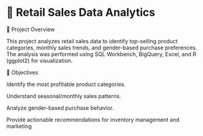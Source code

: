 # 🛒 Retail Sales Data Analytics
📌 Project Overview

This project analyzes retail sales data to identify top-selling product categories, monthly sales trends, and gender-based purchase preferences.
The analysis was performed using SQL Workbench, BigQuery, Excel, and R (ggplot2) for visualization.

🎯 Objectives

Identify the most profitable product categories.

Understand seasonal/monthly sales patterns.

Analyze gender-based purchase behavior.

Provide actionable recommendations for inventory management and marketing
